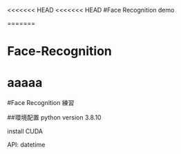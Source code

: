 <<<<<<< HEAD
<<<<<<< HEAD
#Face Recognition demo

    
=======
# Face-Recognition


aaaaa
=======
#Face Recognition 練習

##環境配置
python version 3.8.10

install CUDA

API:
    datetime
    

